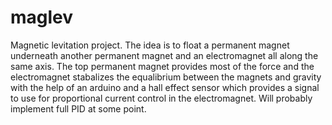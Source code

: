 # maglev
Magnetic levitation project. The idea is to float a permanent magnet underneath another permanent magnet and an electromagnet all along the same axis. The top permanent magnet provides most of the force and the electromagnet stabalizes the equalibrium between the magnets and gravity with the help of an arduino and a hall effect sensor which provides a signal to use for proportional current control in the electromagnet. Will probably implement full PID at some point.
